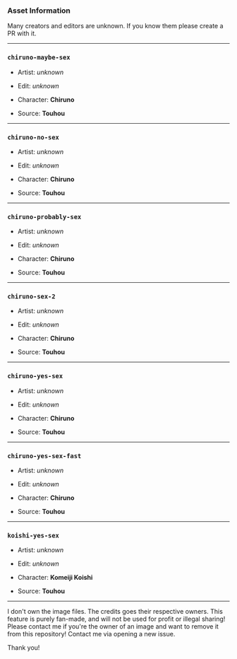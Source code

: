 ### Asset Information

Many creators and editors are unknown. If you know them please create a PR with it.

---

### `chiruno-maybe-sex`

- Artist: *unknown*
- Edit: *unknown*


- Character: **Chiruno**
- Source: **Touhou**

---

### `chiruno-no-sex`

- Artist: *unknown*
- Edit: *unknown*


- Character: **Chiruno**
- Source: **Touhou**

---

### `chiruno-probably-sex`

- Artist: *unknown*
- Edit: *unknown*


- Character: **Chiruno**
- Source: **Touhou**

---

### `chiruno-sex-2`

- Artist: *unknown*
- Edit: *unknown*


- Character: **Chiruno**
- Source: **Touhou**

---

### `chiruno-yes-sex`

- Artist: *unknown*
- Edit: *unknown*


- Character: **Chiruno**
- Source: **Touhou**

---

### `chiruno-yes-sex-fast`

- Artist: *unknown*
- Edit: *unknown*


- Character: **Chiruno**
- Source: **Touhou**

---

### `koishi-yes-sex`

- Artist: *unknown*
- Edit: *unknown*


- Character: **Komeiji Koishi**
- Source: **Touhou**

---

I don't own the image files. The credits goes their respective owners.
This feature is purely fan-made, and will not be used for profit or illegal sharing!
Please contact me if you're the owner of an image and want to remove it from this repository!
Contact me via opening a new issue.

Thank you!
